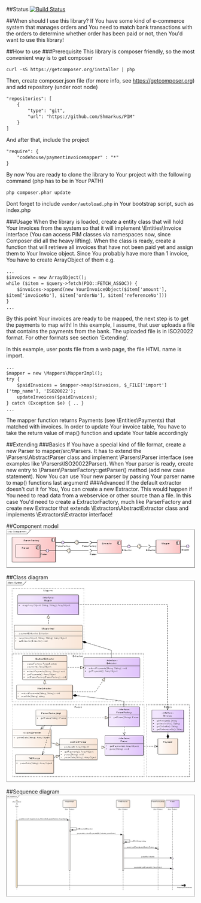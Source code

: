 ##Status
[![Build Status](https://travis-ci.org/Shmarkus/PIM.png)](https://travis-ci.org/Shmarkus/PIM)

##When should I use this library?
If You have some kind of e-commerce system that manages orders and You need to match bank transactions with the orders
to determine whether order has been paid or not, then You'd want to use this library!

##How to use
###Prerequisite
This library is composer friendly, so the most convenient way is to get composer

    curl -sS https://getcomposer.org/installer | php

Then, create composer.json file (for more info, see https://getcomposer.org) and add repository (under root node)

    "repositories": [
        {
            "type": "git",
            "url": "https://github.com/Shmarkus/PIM"
        }
    ]
And after that, include the project

    "require": {
        "codehouse/paymentinvoicemapper" : "*"
    }
    
By now You are ready to clone the library to Your project with the following command (php has to be in Your PATH)

    php composer.phar update
    
Dont forget to include `vendor/autoload.php` in Your bootstrap script, such as index.php

###Usage
When the library is loaded, create a entity class that will hold Your invoices from the system so that it will implement
\Entities\Invoice interface (You can access PIM classes via namespaces now, since Composer did all the heavy lifting).
When the class is ready, create a function that will retrieve all invoices that have not been paid yet and assign them
to Your Invoice object. Since You probably have more than 1 invoice, You have to create ArrayObject of them e.g.

    ...
    $invoices = new ArrayObject();
    while ($item = $query->fetch(PDO::FETCH_ASSOC)) {
        $invoices->append(new YourInvoiceObject($item['amount'], $item['invoiceNo'], $item['orderNo'], $item['referenceNo']))
    }
    ...
    
By this point Your invoices are ready to be mapped, the next step is to get the payments to map with! In this example,
I assume, that user uploads a file that contains the payments from the bank. The uploaded file is in ISO20022 format.
For other formats see section 'Extending'. 

In this example, user posts file from a web page, the file HTML name is import.

    ...
    $mapper = new \Mappers\MapperImpl();
    try {
        $paidInvoices = $mapper->map($invoices, $_FILE['import']['tmp_name'], 'ISO20022');
        updateInvoices($paidInvoices);
    } catch (Exception $e) { .. }
    ...
    
The mapper function returns Payments (see \Entities\Payments) that matched with invoices. In order to update Your invoice
table, You have to take the return value of map() function and update Your table accordingly

##Extending
###Basics
If You have a special kind of file format, create a new Parser to mapper/src/Parsers. It has to extend the 
\Parsers\AbstractParser class and implement \Parsers\Parser interface (see examples like \Parsers\ISO20022Parser).
When Your parser is ready, create new entry to \Parsers\ParserFactory::getParser() method (add new case statement).
Now You can use Your new parser by passing Your parser name to map() functions last argument!
###Advanced
If the default extractor doesn't cut it for You, You can create a new Extractor. This would happen if You need to read
data from a webservice or other source than a file. In this case You'd need to create a ExtractorFactory, much like 
ParserFactory and create new Extractor that extends \Extractors\AbstractExtractor class and implements \Extractors\Extractor
interface!

##Component model
![Component diagram](https://github.com/Shmarkus/PIM/blob/master/doc/Components.png "Component diagram")

##Class diagram
![Class diagram](https://github.com/Shmarkus/PIM/blob/master/doc/System.png "Class diagram")

##Sequence diagram
![Sequence diagram](https://github.com/Shmarkus/PIM/blob/master/doc/Sequence.png "Sequence diagram")